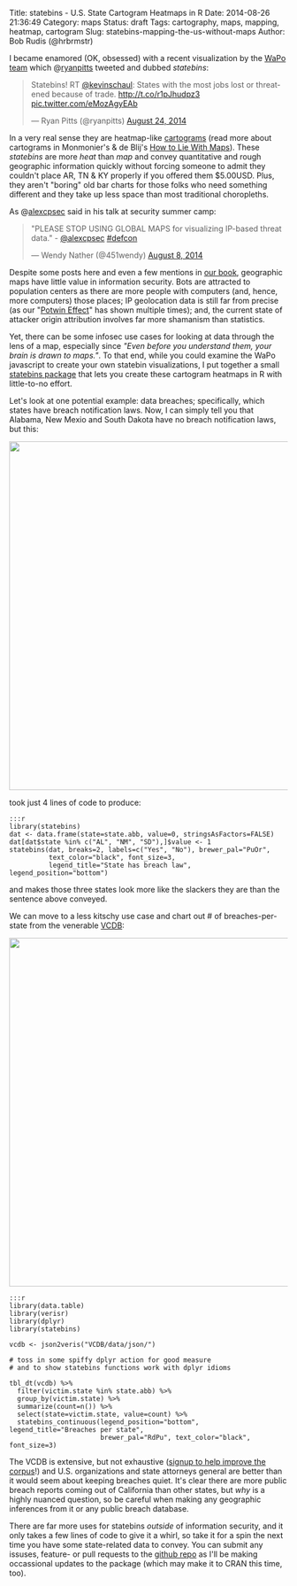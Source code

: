 Title: statebins - U.S. State Cartogram Heatmaps in R
Date: 2014-08-26 21:36:49
Category: maps
Status: draft
Tags: cartography, maps, mapping, heatmap, cartogram
Slug: statebins-mapping-the-us-without-maps
Author: Bob Rudis (@hrbrmstr)

I became enamored (OK, obsessed) with a recent visualization by the [WaPo team](http://bit.ly/statebins) which @[ryanpitts](https://twitter.com/ryanpitts/) tweeted and dubbed *statebins*:

<blockquote class="twitter-tweet" lang="en"><p>Statebins! RT <a href="https://twitter.com/kevinschaul">@kevinschaul</a>: States with the most jobs lost or threatened because of trade. <a href="http://t.co/r1pJhudpz3">http://t.co/r1pJhudpz3</a> <a href="http://t.co/eMozAgyEAb">pic.twitter.com/eMozAgyEAb</a></p>&mdash; Ryan Pitts (@ryanpitts) <a href="https://twitter.com/ryanpitts/statuses/503613265839017984">August 24, 2014</a></blockquote>
<script async src="//platform.twitter.com/widgets.js" charset="utf-8"></script>

In a very real sense they are heatmap-like [cartograms](http://en.m.wikipedia.org/wiki/Cartogram) (read more about cartograms in Monmonier's & de Blij's [How to Lie With Maps](http://www.amazon.com/gp/product/0226534219/ref=as_li_tl?ie=UTF8&camp=1789&creative=390957&creativeASIN=0226534219&linkCode=as2&tag=rudisdotnet-20&linkId=54N7RQDVFEBV6CSZ)). These *statebins* are more *heat* than *map* and convey quantitative and rough geographic information quickly without forcing someone to admit they couldn't place AR, TN & KY properly if you offered them $5.00USD. Plus, they aren't "boring" old bar charts for those folks who need something different and they take up less space than most traditional choropleths.

As @[alexcpsec](http://twitter.com/alexcpsec) said in his talk at security summer camp:

<blockquote class="twitter-tweet" lang="en"><p>&quot;PLEASE STOP USING GLOBAL MAPS for visualizing IP-based threat data.&quot; - <a href="https://twitter.com/alexcpsec">@alexcpsec</a> <a href="https://twitter.com/hashtag/defcon?src=hash">#defcon</a></p>&mdash; Wendy Nather (@451wendy) <a href="https://twitter.com/451wendy/statuses/497808992039870466">August 8, 2014</a></blockquote>
<script async src="//platform.twitter.com/widgets.js" charset="utf-8"></script>

Despite some posts here and even a few mentions in [our book](http://dds.ec/amzn), geographic maps have little value in information security. Bots are attracted to population centers as there are more people with computers (and, hence, more computers) those places; IP geolocation data is still far from precise (as our "[Potwin Effect](http://books.google.com/books?id=7DqwAgAAQBAJ&pg=PA113&lpg=PA113&dq=potwin+effect&source=bl&ots=CyYrKxlkCa&sig=Kk6bd9Mz2uJdNOVp2wj3Bn4AgSI&hl=en&sa=X&ei=mTj9U8WhBIvnoASOrYKwBQ&ved=0CCIQ6AEwAA#v=onepage&q=potwin%20effect&f=false)" has shown multiple times); and, the current state of attacker origin attribution involves far more shamanism than statistics.

Yet, there can be some infosec use cases for looking at data through the lens of a map, especially since *"Even before you understand them, your brain is drawn to maps."*. To that end, while you could examine the WaPo javascript to create your own statebin visualizations, I put together a small [statebins package](http://github.com/hrbrmstr/statebins/) that lets you create these cartogram heatmaps in R with little-to-no effort. 

Let's look at one potential example: data breaches; specifically, which states have breach notification laws. Now, I can simply tell you that Alabama, New Mexio and South Dakota have no breach notification laws, but this:

<img src="http://datadrivensecurity.info/blog/images/2014/08/state-breach-laws.png" style="max-width:100%; width:630px"/>

took just 4 lines of code to produce:

    :::r
    library(statebins)
    dat <- data.frame(state=state.abb, value=0, stringsAsFactors=FALSE)
    dat[dat$state %in% c("AL", "NM", "SD"),]$value <- 1
    statebins(dat, breaks=2, labels=c("Yes", "No"), brewer_pal="PuOr",
              text_color="black", font_size=3,
              legend_title="State has breach law", legend_position="bottom")


and makes those three states look more like the slackers they are than the sentence above conveyed.

We can move to a less kitschy use case and chart out # of breaches-per-state from the venerable [VCDB](http://github.com/vz-risk/VCDB):

<img src="http://datadrivensecurity.info/blog/images/2014/08/breaches-per-state.png" style="max-width:100%; width:630px"/>

    :::r
    library(data.table)
    library(verisr)
    library(dplyr)
    library(statebins)

    vcdb <- json2veris("VCDB/data/json/")
    
    # toss in some spiffy dplyr action for good measure
    # and to show statebins functions work with dplyr idioms
    
    tbl_dt(vcdb) %>% 
      filter(victim.state %in% state.abb) %>% 
      group_by(victim.state) %>% 
      summarize(count=n()) %>%
      select(state=victim.state, value=count) %>%
      statebins_continuous(legend_position="bottom", legend_title="Breaches per state", 
                           brewer_pal="RdPu", text_color="black", font_size=3)

The VCDB is extensive, but not exhaustive ([signup to help improve the corpus](http://vcdb.org/volunteer.html)!) and U.S. organizations and state attorneys general are better than it would seem about keeping breaches quiet. It's clear there are more public breach reports coming out of California than other states, but *why* is a highly nuanced question, so be careful when making any geographic inferences from it or any public breach database.

There are far more uses for statebins *outside* of information security, and it only takes a few lines of code to give it a whirl, so take it for a spin the next time you have some state-related data to convey. You can submit any issuses, feature- or pull requests to the [github repo](https://github.com/hrbrmstr/statebins) as I'll be making occassional updates to the package (which may make it to CRAN this time, too).


